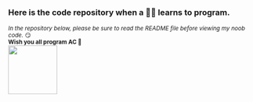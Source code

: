 ### Here is the code repository when a 🥦🐔 learns to program.
<sub>*In the repository below, please be sure to read the README file before viewing my noob code.* 😏</sub>
<br/>
**<sup>Wish you all program AC 🎉</sup>**
</br>
<img src="https://www.emojidaquan.com/Uploads/image/202105/1621219923545111.gif" width="100" height="100" alt=""/>
